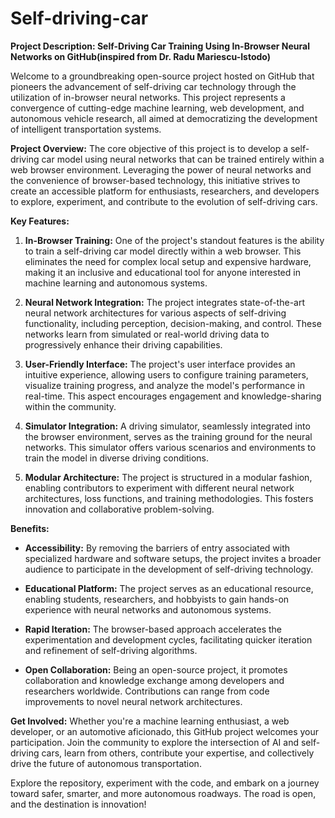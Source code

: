 # Self-driving-car

**Project Description: Self-Driving Car Training Using In-Browser Neural Networks on GitHub(inspired from  Dr. Radu Mariescu-Istodo)**

Welcome to a groundbreaking open-source project hosted on GitHub that pioneers the advancement of self-driving car technology through the utilization of in-browser neural networks. This project represents a convergence of cutting-edge machine learning, web development, and autonomous vehicle research, all aimed at democratizing the development of intelligent transportation systems.

**Project Overview:**
The core objective of this project is to develop a self-driving car model using neural networks that can be trained entirely within a web browser environment. Leveraging the power of neural networks and the convenience of browser-based technology, this initiative strives to create an accessible platform for enthusiasts, researchers, and developers to explore, experiment, and contribute to the evolution of self-driving cars.

**Key Features:**
1. **In-Browser Training:** One of the project's standout features is the ability to train a self-driving car model directly within a web browser. This eliminates the need for complex local setup and expensive hardware, making it an inclusive and educational tool for anyone interested in machine learning and autonomous systems.

2. **Neural Network Integration:** The project integrates state-of-the-art neural network architectures for various aspects of self-driving functionality, including perception, decision-making, and control. These networks learn from simulated or real-world driving data to progressively enhance their driving capabilities.

3. **User-Friendly Interface:** The project's user interface provides an intuitive experience, allowing users to configure training parameters, visualize training progress, and analyze the model's performance in real-time. This aspect encourages engagement and knowledge-sharing within the community.

4. **Simulator Integration:** A driving simulator, seamlessly integrated into the browser environment, serves as the training ground for the neural networks. This simulator offers various scenarios and environments to train the model in diverse driving conditions.

5. **Modular Architecture:** The project is structured in a modular fashion, enabling contributors to experiment with different neural network architectures, loss functions, and training methodologies. This fosters innovation and collaborative problem-solving.

**Benefits:**
- **Accessibility:** By removing the barriers of entry associated with specialized hardware and software setups, the project invites a broader audience to participate in the development of self-driving technology.

- **Educational Platform:** The project serves as an educational resource, enabling students, researchers, and hobbyists to gain hands-on experience with neural networks and autonomous systems.

- **Rapid Iteration:** The browser-based approach accelerates the experimentation and development cycles, facilitating quicker iteration and refinement of self-driving algorithms.

- **Open Collaboration:** Being an open-source project, it promotes collaboration and knowledge exchange among developers and researchers worldwide. Contributions can range from code improvements to novel neural network architectures.

**Get Involved:**
Whether you're a machine learning enthusiast, a web developer, or an automotive aficionado, this GitHub project welcomes your participation. Join the community to explore the intersection of AI and self-driving cars, learn from others, contribute your expertise, and collectively drive the future of autonomous transportation.

Explore the repository, experiment with the code, and embark on a journey toward safer, smarter, and more autonomous roadways. The road is open, and the destination is innovation!
